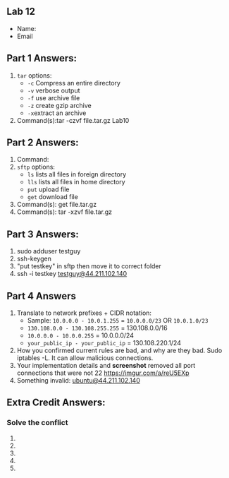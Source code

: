 ## Lab 12

- Name:
- Email

## Part 1 Answers:

1. `tar` options:
   - `-c` Compress an entire directory
   - `-v` verbose output
   - `-f` use archive file
   - `-z` create gzip archive
   - `-x`extract an archive
2. Command(s):tar -czvf file.tar.gz Lab10

## Part 2 Answers:

1. Command:
2. `sftp` options:
   - `ls` lists all files in foreign directory
   - `lls` lists all files in home directory
   - `put` upload file
   - `get` download file 
3. Command(s): get file.tar.gz
4. Command(s): tar -xzvf file.tar.gz

## Part 3 Answers:

1. sudo adduser testguy
2. ssh-keygen
3. "put testkey" in sftp then move it to correct folder
4. ssh -i testkey testguy@44.211.102.140

## Part 4 Answers

1. Translate to network prefixes + CIDR notation:
   - Sample: `10.0.0.0 - 10.0.1.255` = `10.0.0.0/23` OR `10.0.1.0/23`
   - `130.108.0.0 - 130.108.255.255` = 130.108.0.0/16
   - `10.0.0.0 - 10.0.0.255` = 10.0.0.0/24
   - `your_public_ip - your_public_ip` = 130.108.220.1/24
2. How you confirmed current rules are bad, and why are they bad. Sudo iptables -L. It can allow malicious connections.
3. Your implementation details and **screenshot** removed all port connections that were not 22 https://imgur.com/a/reU5EXp
4. Something invalid: ubuntu@44.211.102.140

## Extra Credit Answers:

### Solve the conflict

1.
2.
3.
4.
5.
